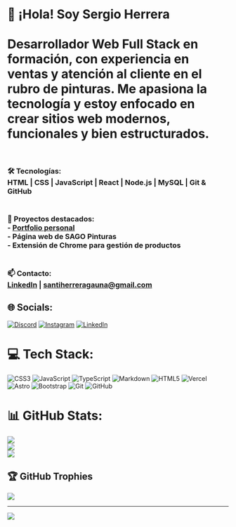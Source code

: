 # 👋 ¡Hola! Soy Sergio Herrera<br><br>Desarrollador Web Full Stack en formación, con experiencia en ventas y atención al cliente en el rubro de pinturas. Me apasiona la tecnología y estoy enfocado en crear sitios web modernos, funcionales y bien estructurados.<br><br>
### 🛠 Tecnologías:<br>HTML | CSS | JavaScript | React | Node.js | MySQL | Git & GitHub<br><br>
### 🚀 Proyectos destacados:<br>- [Portfolio personal](https://github.com/SergioHerrera22/portfolio)<br>- Página web de **SAGO Pinturas**<br>- Extensión de Chrome para gestión de productos<br><br>
### 📫 Contacto:<br>[LinkedIn](https://www.linkedin.com/in/sergio-herrera22/) | santiherreragauna@gmail.com<br>


## 🌐 Socials:
[![Discord](https://img.shields.io/badge/Discord-%237289DA.svg?logo=discord&logoColor=white)](https://discord.gg/santiherrera_76867) [![Instagram](https://img.shields.io/badge/Instagram-%23E4405F.svg?logo=Instagram&logoColor=white)](https://instagram.com/santi.herrera99) [![LinkedIn](https://img.shields.io/badge/LinkedIn-%230077B5.svg?logo=linkedin&logoColor=white)](https://linkedin.com/in/www.linkedin.com/in/sergio-santiago-herrera-gauna-17b1b8349) 

# 💻 Tech Stack:
![CSS3](https://img.shields.io/badge/css3-%231572B6.svg?style=for-the-badge&logo=css3&logoColor=white) 
![JavaScript](https://img.shields.io/badge/javascript-%23323330.svg?style=for-the-badge&logo=javascript&logoColor=%23F7DF1E)
![TypeScript](https://img.shields.io/badge/typescript-%23007ACC.svg?style=for-the-badge&logo=typescript&logoColor=white)
![Markdown](https://img.shields.io/badge/markdown-%23000000.svg?style=for-the-badge&logo=markdown&logoColor=white)
![HTML5](https://img.shields.io/badge/html5-%23E34F26.svg?style=for-the-badge&logo=html5&logoColor=white) 
![Vercel](https://img.shields.io/badge/vercel-%23000000.svg?style=for-the-badge&logo=vercel&logoColor=white)
![Astro](https://img.shields.io/badge/astro-%232C2052.svg?style=for-the-badge&logo=astro&logoColor=white)
![Bootstrap](https://img.shields.io/badge/bootstrap-%238511FA.svg?style=for-the-badge&logo=bootstrap&logoColor=white)
![Git](https://img.shields.io/badge/git-%23F05033.svg?style=for-the-badge&logo=git&logoColor=white) ![GitHub](https://img.shields.io/badge/github-%23121011.svg?style=for-the-badge&logo=github&logoColor=white)
<br>
# 📊 GitHub Stats:
![](https://github-readme-stats.vercel.app/api?username=SergioHerrera22&theme=radical&hide_border=false&include_all_commits=true&count_private=true)<br/>
![](https://nirzak-streak-stats.vercel.app/?user=SergioHerrera22&theme=radical&hide_border=false)<br/>
![](https://github-readme-stats.vercel.app/api/top-langs/?username=SergioHerrera22&theme=radical&hide_border=false&include_all_commits=true&count_private=true&layout=compact)

## 🏆 GitHub Trophies
![](https://github-profile-trophy.vercel.app/?username=SergioHerrera22&theme=radical&no-frame=false&no-bg=false&margin-w=4)

---
[![](https://visitcount.itsvg.in/api?id=SergioHerrera22&icon=0&color=11)](https://visitcount.itsvg.in)

<!-- Proudly created with GPRM ( https://gprm.itsvg.in ) -->
